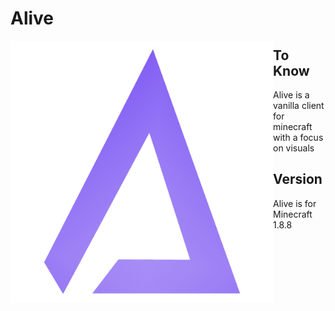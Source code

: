 # Alive
<img align="left" alt="Cover" src="assets/minecraft/icons/logo3.png" height="420" /> 

## To Know

Alive is a vanilla client for minecraft with a focus on visuals

## Version
Alive is for Minecraft 1.8.8
